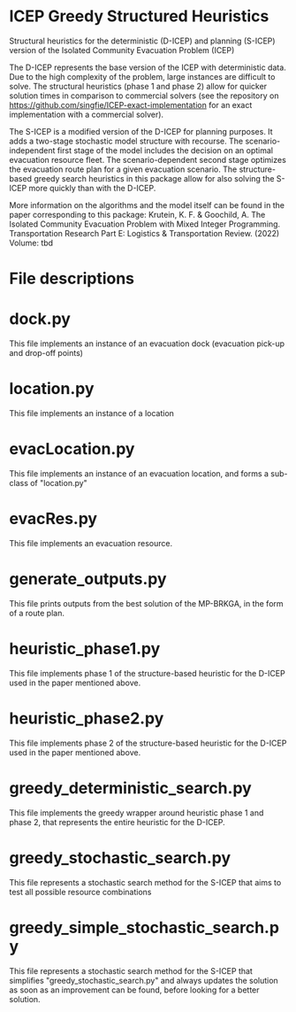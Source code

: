 # ICEP Greedy Structured Heuristics
Structural heuristics for the deterministic (D-ICEP) and planning (S-ICEP) version of the Isolated Community Evacuation Problem (ICEP)

The D-ICEP represents the base version of the ICEP with deterministic data. Due to the high complexity of the problem, large instances are difficult to solve. The structural heuristics (phase 1 and phase 2) allow for quicker solution times in comparison to commercial solvers (see the repository on https://github.com/singfie/ICEP-exact-implementation for an exact implementation with a commercial solver).

The S-ICEP is a modified version of the D-ICEP for planning purposes. It adds a two-stage stochastic model structure with recourse. The scenario-independent first stage of the model includes the decision on an optimal evacuation resource fleet. The scenario-dependent second stage optimizes the evacuation route plan for a given evacuation scenario. The structure-based greedy search heuristics in this package allow for also solving the S-ICEP more quickly than with the D-ICEP. 

More information on the algorithms and the model itself can be found in the paper corresponding to this package: 
Krutein, K. F. & Goochild, A. The Isolated Community Evacuation Problem with Mixed Integer Programming. Transportation Research Part E: Logistics & Transportation Review. (2022) Volume: tbd

# File descriptions

# dock.py
This file implements an instance of an evacuation dock (evacuation pick-up and drop-off points)

# location.py
This file implements an instance of a location

# evacLocation.py
This file implements an instance of an evacuation location, and forms a sub-class of "location.py"

# evacRes.py
This file implements an evacuation resource. 

# generate_outputs.py
This file prints outputs from the best solution of the MP-BRKGA, in the form of a route plan. 

# heuristic_phase1.py
This file implements phase 1 of the structure-based heuristic for the D-ICEP used in the paper mentioned above. 

# heuristic_phase2.py
This file implements phase 2 of the structure-based heuristic for the D-ICEP used in the paper mentioned above.

# greedy_deterministic_search.py
This file implements the greedy wrapper around heuristic phase 1 and phase 2, that represents the entire heuristic for the D-ICEP.

# greedy_stochastic_search.py
This file represents a stochastic search method for the S-ICEP that aims to test all possible resource combinations

# greedy_simple_stochastic_search.py
This file represents a stochastic search method for the S-ICEP that simplifies "greedy_stochastic_search.py" and always updates the solution as soon as an improvement can be found, before looking for a better solution.
